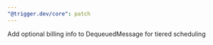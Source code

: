 ```yaml
---
"@trigger.dev/core": patch
---
```


Add optional billing info to DequeuedMessage for tiered scheduling
